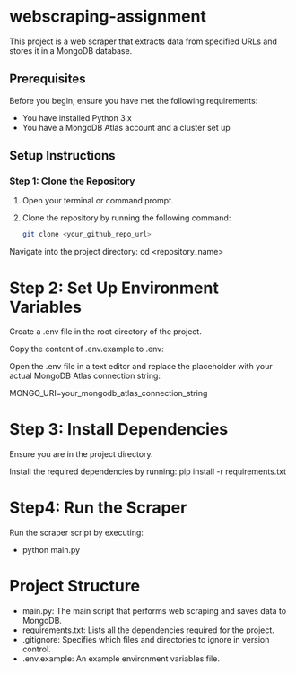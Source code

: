 # webscraping-assignment


This project is a web scraper that extracts data from specified URLs and stores it in a MongoDB database.

## Prerequisites

Before you begin, ensure you have met the following requirements:
- You have installed Python 3.x
- You have a MongoDB Atlas account and a cluster set up

## Setup Instructions

### Step 1: Clone the Repository

1. Open your terminal or command prompt.
2. Clone the repository by running the following command:

   ```bash
   git clone <your_github_repo_url>


Navigate into the project directory:
cd <repository_name>

# Step 2: Set Up Environment Variables
Create a .env file in the root directory of the project.

Copy the content of .env.example to .env:

Open the .env file in a text editor and replace the placeholder with your actual MongoDB Atlas connection string:

MONGO_URI=your_mongodb_atlas_connection_string


# Step 3: Install Dependencies
Ensure you are in the project directory.

Install the required dependencies by running:
pip install -r requirements.txt


# Step4: Run the Scraper
Run the scraper script by executing:
- python main.py


# Project Structure
- main.py: The main script that performs web scraping and saves data to MongoDB.
- requirements.txt: Lists all the dependencies required for the project.
- .gitignore: Specifies which files and directories to ignore in version control.
- .env.example: An example environment variables file.






